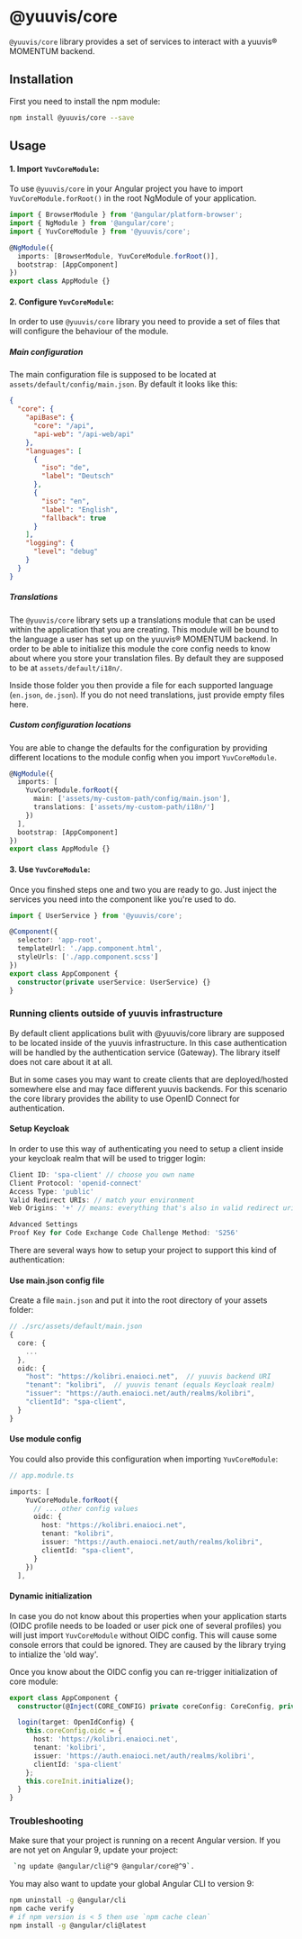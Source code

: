 # @yuuvis/core

`@yuuvis/core` library provides a set of services to interact with a yuuvis® MOMENTUM backend.

## Installation

First you need to install the npm module:

```sh
npm install @yuuvis/core --save
```

## Usage

#### 1. Import `YuvCoreModule`:

To use `@yuuvis/core` in your Angular project you have to import `YuvCoreModule.forRoot()` in the root NgModule of your application.

```ts
import { BrowserModule } from '@angular/platform-browser';
import { NgModule } from '@angular/core';
import { YuvCoreModule } from '@yuuvis/core';

@NgModule({
  imports: [BrowserModule, YuvCoreModule.forRoot()],
  bootstrap: [AppComponent]
})
export class AppModule {}
```

#### 2. Configure `YuvCoreModule`:

In order to use `@yuuvis/core` library you need to provide a set of files that will configure the behaviour of the module.

##### Main configuration

The main configuration file is supposed to be located at `assets/default/config/main.json`. By default it looks like this:

```json
{
  "core": {
    "apiBase": {
      "core": "/api",
      "api-web": "/api-web/api"
    },
    "languages": [
      {
        "iso": "de",
        "label": "Deutsch"
      },
      {
        "iso": "en",
        "label": "English",
        "fallback": true
      }
    ],
    "logging": {
      "level": "debug"
    }
  }
}
```

##### Translations

The `@yuuvis/core` library sets up a translations module that can be used within the application that you are creating. This module will be bound to the language a user has set up on the yuuvis® MOMENTUM backend. In order to be able to initialize this module the core config needs to know about where you store your translation files. By default they are supposed to be at `assets/default/i18n/`.

Inside those folder you then provide a file for each supported language (`en.json`, `de.json`). If you do not need translations, just provide empty files here.

##### Custom configuration locations

You are able to change the defaults for the configuration by providing different locations to the module config when you import `YuvCoreModule`.

```ts
@NgModule({
  imports: [
    YuvCoreModule.forRoot({
      main: ['assets/my-custom-path/config/main.json'],
      translations: ['assets/my-custom-path/i18n/']
    })
  ],
  bootstrap: [AppComponent]
})
export class AppModule {}
```

#### 3. Use `YuvCoreModule`:

Once you finshed steps one and two you are ready to go. Just inject the services you need into the component like you're used to do.

```ts
import { UserService } from '@yuuvis/core';

@Component({
  selector: 'app-root',
  templateUrl: './app.component.html',
  styleUrls: ['./app.component.scss']
})
export class AppComponent {
  constructor(private userService: UserService) {}
}
```

### Running clients outside of yuuvis infrastructure

By default client applications bulit with @yuuvis/core library are supposed to be located inside of the yuuvis infrastructure. In this case authentication
will be handled by the authentication service (Gateway). The library itself does not care about it at all.

But in some cases you may want to create clients that are deployed/hosted somewhere else and may face different yuuvis backends. For this scenario the core
library provides the ability to use OpenID Connect for authentication.

#### Setup Keycloak

In order to use this way of authenticating you need to setup a client inside your keycloak realm that will be used to trigger login:

```ts
Client ID: 'spa-client' // choose you own name
Client Protocol: 'openid-connect'
Access Type: 'public'
Valid Redirect URIs: // match your environment
Web Origins: '+' // means: everything that's also in valid redirect uris

Advanced Settings
Proof Key for Code Exchange Code Challenge Method: 'S256'
```

There are several ways how to setup your project to support this kind of authentication:

#### Use main.json config file

Create a file `main.json` and put it into the root directory of your assets folder:

```ts
// ./src/assets/default/main.json
{
  core: {
    ...
  },
  oidc: {
    "host": "https://kolibri.enaioci.net",  // yuuvis backend URI
    "tenant": "kolibri",  // yuuvis tenant (equals Keycloak realm)
    "issuer": "https://auth.enaioci.net/auth/realms/kolibri",
    "clientId": "spa-client",
  }
}

```

#### Use module config

You could also provide this configuration when importing `YuvCoreModule`:

```ts
// app.module.ts

imports: [
    YuvCoreModule.forRoot({
      // ... other config values
      oidc: {
        host: "https://kolibri.enaioci.net",
        tenant: "kolibri",
        issuer: "https://auth.enaioci.net/auth/realms/kolibri",
        clientId: "spa-client",
      }
    })
  ],
```

#### Dynamic initialization

In case you do not know about this properties when your application starts (OIDC profile needs to be loaded or user pick one of several profiles) you will just import `YuvCoreModule` without OIDC config. This will cause some console errors that could be ignored. They are caused by the library trying to intialize the 'old way'.

Once you know about the OIDC config you can re-trigger initialization of core module:

```ts
export class AppComponent {
  constructor(@Inject(CORE_CONFIG) private coreConfig: CoreConfig, private coreInit: CoreInit) {}

  login(target: OpenIdConfig) {
    this.coreConfig.oidc = {
      host: 'https://kolibri.enaioci.net',
      tenant: 'kolibri',
      issuer: 'https://auth.enaioci.net/auth/realms/kolibri',
      clientId: 'spa-client'
    };
    this.coreInit.initialize();
  }
}
```

### Troubleshooting

Make sure that your project is running on a recent Angular version. If you are not yet on Angular 9, update your project:

```sh
 `ng update @angular/cli@^9 @angular/core@^9`.
```

You may also want to update your global Angular CLI to version 9:

```sh
npm uninstall -g @angular/cli
npm cache verify
# if npm version is < 5 then use `npm cache clean`
npm install -g @angular/cli@latest
```
